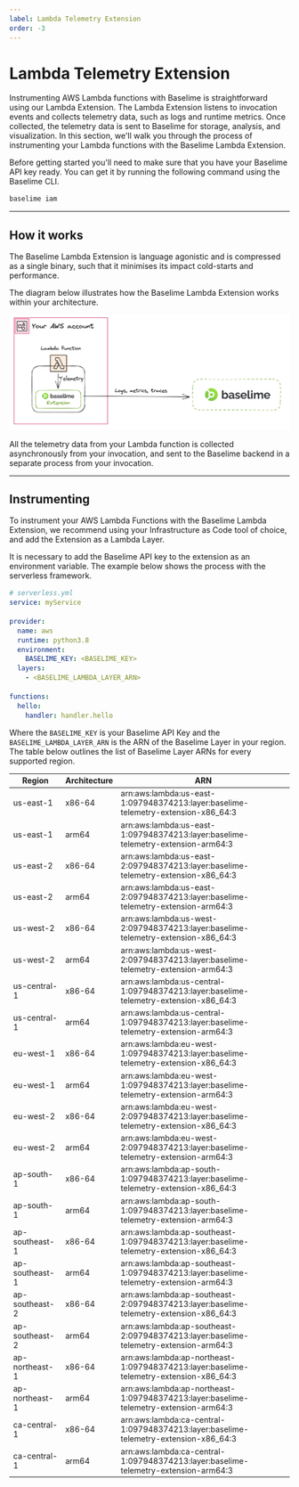 ```yaml
---
label: Lambda Telemetry Extension
order: -3
---
```


# Lambda Telemetry Extension

Instrumenting AWS Lambda functions with Baselime is straightforward using our
Lambda Extension. The Lambda Extension listens to invocation events and collects
telemetry data, such as logs and runtime metrics. Once collected, the telemetry
data is sent to Baselime for storage, analysis, and visualization. In this
section, we'll walk you through the process of instrumenting your Lambda
functions with the Baselime Lambda Extension.

Before getting started you'll need to make sure that you have your Baselime API
key ready. You can get it by running the following command using the Baselime
CLI.

```bash # :icon-terminal: terminal
baselime iam
```

---

## How it works

The Baselime Lambda Extension is language agonistic and is compressed as a
single binary, such that it minimises its impact cold-starts and performance.

The diagram below illustrates how the Baselime Lambda Extension works within
your architecture.

![Usingt the Baselime Lambda Extension](../assets/images/illustrations/sending-data/lambda-extension.png)

All the telemetry data from your Lambda function is collected asynchronously
from your invocation, and sent to the Baselime backend in a separate process
from your invocation.

---

## Instrumenting

To instrument your AWS Lambda Functions with the Baselime Lambda Extension, we
recommend using your Infrastructure as Code tool of choice, and add the
Extension as a Lambda Layer.

It is necessary to add the Baselime API key to the extension as an environment
variable. The example below shows the process with the serverless framework.

```yaml #
# serverless.yml
service: myService
 
provider:
  name: aws
  runtime: python3.8
  environment:
    BASELIME_KEY: <BASELIME_KEY>
  layers:
    - <BASELIME_LAMBDA_LAYER_ARN>
 
functions:
  hello:
    handler: handler.hello
```

Where the `BASELIME_KEY` is your Baselime API Key and the
`BASELIME_LAMBDA_LAYER_ARN` is the ARN of the Baselime Layer in your region. The
table below outlines the list of Baselime Layer ARNs for every supported region.

| Region         | Architecture | ARN                                                                                    |
| -------------- | ------------ | -------------------------------------------------------------------------------------- |
| us-east-1      | x86-64       | arn:aws:lambda:us-east-1:097948374213:layer:baselime-telemetry-extension-x86_64:3      |
| us-east-1      | arm64        | arn:aws:lambda:us-east-1:097948374213:layer:baselime-telemetry-extension-arm64:3       |
| us-east-2      | x86-64       | arn:aws:lambda:us-east-2:097948374213:layer:baselime-telemetry-extension-x86_64:3      |
| us-east-2      | arm64        | arn:aws:lambda:us-east-2:097948374213:layer:baselime-telemetry-extension-arm64:3       |
| us-west-2      | x86-64       | arn:aws:lambda:us-west-2:097948374213:layer:baselime-telemetry-extension-x86_64:3      |
| us-west-2      | arm64        | arn:aws:lambda:us-west-2:097948374213:layer:baselime-telemetry-extension-arm64:3       |
| us-central-1   | x86-64       | arn:aws:lambda:us-central-1:097948374213:layer:baselime-telemetry-extension-x86_64:3   |
| us-central-1   | arm64        | arn:aws:lambda:us-central-1:097948374213:layer:baselime-telemetry-extension-arm64:3    |
| eu-west-1      | x86-64       | arn:aws:lambda:eu-west-1:097948374213:layer:baselime-telemetry-extension-x86_64:3      |
| eu-west-1      | arm64        | arn:aws:lambda:eu-west-1:097948374213:layer:baselime-telemetry-extension-arm64:3       |
| eu-west-2      | x86-64       | arn:aws:lambda:eu-west-2:097948374213:layer:baselime-telemetry-extension-x86_64:3      |
| eu-west-2      | arm64        | arn:aws:lambda:eu-west-2:097948374213:layer:baselime-telemetry-extension-arm64:3       |
| ap-south-1     | x86-64       | arn:aws:lambda:ap-south-1:097948374213:layer:baselime-telemetry-extension-x86_64:3     |
| ap-south-1     | arm64        | arn:aws:lambda:ap-south-1:097948374213:layer:baselime-telemetry-extension-arm64:3      |
| ap-southeast-1 | x86-64       | arn:aws:lambda:ap-southeast-1:097948374213:layer:baselime-telemetry-extension-x86_64:3 |
| ap-southeast-1 | arm64        | arn:aws:lambda:ap-southeast-1:097948374213:layer:baselime-telemetry-extension-arm64:3  |
| ap-southeast-2 | x86-64       | arn:aws:lambda:ap-southeast-2:097948374213:layer:baselime-telemetry-extension-x86_64:3 |
| ap-southeast-2 | arm64        | arn:aws:lambda:ap-southeast-2:097948374213:layer:baselime-telemetry-extension-arm64:3  |
| ap-northeast-1 | x86-64       | arn:aws:lambda:ap-northeast-1:097948374213:layer:baselime-telemetry-extension-x86_64:3 |
| ap-northeast-1 | arm64        | arn:aws:lambda:ap-northeast-1:097948374213:layer:baselime-telemetry-extension-arm64:3  |
| ca-central-1   | x86-64       | arn:aws:lambda:ca-central-1:097948374213:layer:baselime-telemetry-extension-x86_64:3   |
| ca-central-1   | arm64        | arn:aws:lambda:ca-central-1:097948374213:layer:baselime-telemetry-extension-arm64:3    |
